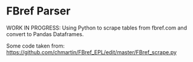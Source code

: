 # FBref Parser

WORK IN PROGRESS: Using Python to scrape tables from fbref.com and
convert to Pandas Dataframes.

Some code taken from: https://github.com/chmartin/FBref_EPL/edit/master/FBref_scrape.py
